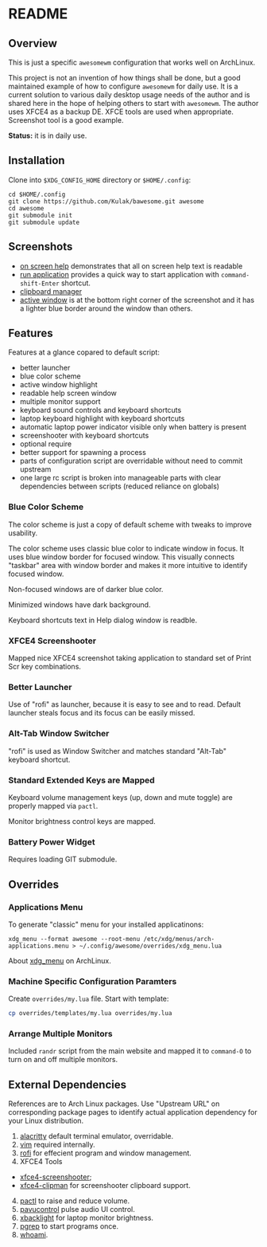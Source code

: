 # README

## Overview

This is just a specific `awesomewm` configuration that works well on ArchLinux.

This project is not an invention of how things shall be done, but a good maintained example of how to configure `awesomewm` for daily use.  It is a current solution to various daily desktop usage needs of the author and is shared here in the hope of helping others to start with `awesomewm`.  The author uses XFCE4 as a backup DE. XFCE tools are used when appropriate.  Screenshot tool is a good example.

**Status:** it is in daily use.

## Installation

Clone into `$XDG_CONFIG_HOME` directory or `$HOME/.config`:

```
cd $HOME/.config
git clone https://github.com/Kulak/bawesome.git awesome
cd awesome
git submodule init
git submodule update
```

## Screenshots

- [on screen help](doc/images/on-screen-help.png) demonstrates that all on screen help text is readable
- [run application](doc/images/rofi.png) provides a quick way to start application with `command-shift-Enter` shortcut.
- [clipboard manager](doc/images/clipboard-manager.png)
- [active window](doc/images/active-window.png) is at the bottom right corner of the screenshot and it has a lighter blue border around the window than others.

## Features

Features at a glance copared to default script:

- better launcher
- blue color scheme
- active window highlight
- readable help screen window
- multiple monitor support
- keyboard sound controls and keyboard shortcuts
- laptop keyboard highlight with keyboard shortcuts
- automatic laptop power indicator visible only when battery is present
- screenshooter with keyboard shortcuts
- optional require
- better support for spawning a process
- parts of configuration script are overridable without need to commit upstream
- one large rc script is broken into manageable parts with clear dependencies between scripts (reduced reliance on globals)

### Blue Color Scheme

The color scheme is just a copy of default scheme with tweaks to improve usability.

The color scheme uses classic blue color to indicate window in focus.  It uses blue window border for focused window.  This visually connects "taskbar" area with window border and makes it more intuitive to identify focused window.

Non-focused windows are of darker blue color.

Minimized windows have dark background.

Keyboard shortcuts text in Help dialog window is readble. 

### XFCE4 Screenshooter

Mapped nice XFCE4 screenshot taking application to standard set of Print Scr key combinations.

### Better Launcher

Use of "rofi" as launcher, because it is easy to see and to read.  Default launcher steals focus and its focus can be easily missed.

### Alt-Tab Window Switcher

"rofi" is used as Window Switcher and matches standard "Alt-Tab" keyboard shortcut.

### Standard Extended Keys are Mapped

Keyboard volume management keys (up, down and mute toggle) are properly mapped via `pactl`.

Monitor brightness control keys are mapped.

### Battery Power Widget

Requires loading GIT submodule.

## Overrides

### Applications Menu

To generate "classic" menu for your installed applicatinons:

    xdg_menu --format awesome --root-menu /etc/xdg/menus/arch-applications.menu > ~/.config/awesome/overrides/xdg_menu.lua

About [xdg_menu](https://wiki.archlinux.org/title/Xdg-menu) on ArchLinux.

### Machine Specific Configuration Paramters

Create `overrides/my.lua` file.  Start with template:

```sh
cp overrides/templates/my.lua overrides/my.lua
```

### Arrange Multiple Monitors

Included `randr` script from the main website and mapped it to `command-O` to turn on and off multiple monitors.

## External Dependencies

References are to Arch Linux packages.  Use "Upstream URL" on corresponding package pages to identify actual application dependency for your Linux distribution.

1. [alacritty](https://archlinux.org/packages/community/x86_64/alacritty/) default terminal emulator, overridable.
2. [vim](https://archlinux.org/packages/extra/x86_64/vim/) required internally.
3. [rofi](https://archlinux.org/packages/community/x86_64/rofi/) for effecient program and window management.
3. XFCE4 Tools
- [xfce4-screenshooter](https://archlinux.org/packages/extra/x86_64/xfce4-screenshooter/);
- [xfce4-clipman](https://archlinux.org/packages/extra/x86_64/xfce4-clipman-plugin/) for screenshooter clipboard support.
4. [pactl](https://archlinux.org/packages/extra/x86_64/libpulse/) to raise and reduce volume.
5. [pavucontrol](https://archlinux.org/packages/extra/x86_64/pavucontrol/) pulse audio UI control.
6. [xbacklight](https://archlinux.org/packages/extra/x86_64/xorg-xbacklight/) for laptop monitor brightness.
7. [pgrep](https://archlinux.org/packages/core/x86_64/procps-ng/) to start programs once.
8. [whoami](https://archlinux.org/packages/core/x86_64/coreutils/).
